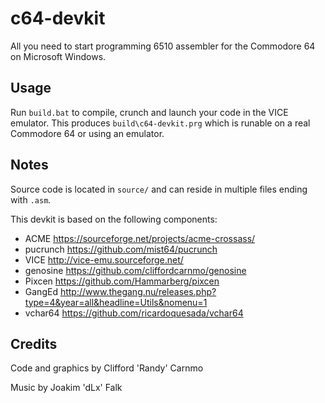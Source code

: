  # c64-devkit
All you need to start programming 6510 assembler for the Commodore 64 on Microsoft Windows.

## Usage
Run `build.bat` to compile, crunch and launch your code in the VICE emulator. This produces `build\c64-devkit.prg` which is runable on a real Commodore 64 or using an emulator.

## Notes
Source code is located in `source/` and can reside in multiple files ending with `.asm`. 

This devkit is based on the following components:
* ACME https://sourceforge.net/projects/acme-crossass/
* pucrunch https://github.com/mist64/pucrunch
* VICE http://vice-emu.sourceforge.net/
* genosine https://github.com/cliffordcarnmo/genosine
* Pixcen https://github.com/Hammarberg/pixcen
* GangEd http://www.thegang.nu/releases.php?type=4&year=all&headline=Utils&nomenu=1
* vchar64 https://github.com/ricardoquesada/vchar64

## Credits
Code and graphics by Clifford 'Randy' Carnmo

Music by Joakim 'dLx' Falk
